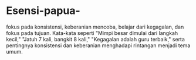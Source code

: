 # Esensi-papua-
fokus pada konsistensi, keberanian mencoba, belajar dari kegagalan, dan fokus pada tujuan. Kata-kata seperti "Mimpi besar dimulai dari langkah kecil," "Jatuh 7 kali, bangkit 8 kali," "Kegagalan adalah guru terbaik," serta pentingnya konsistensi dan keberanian menghadapi rintangan menjadi tema umum. 
